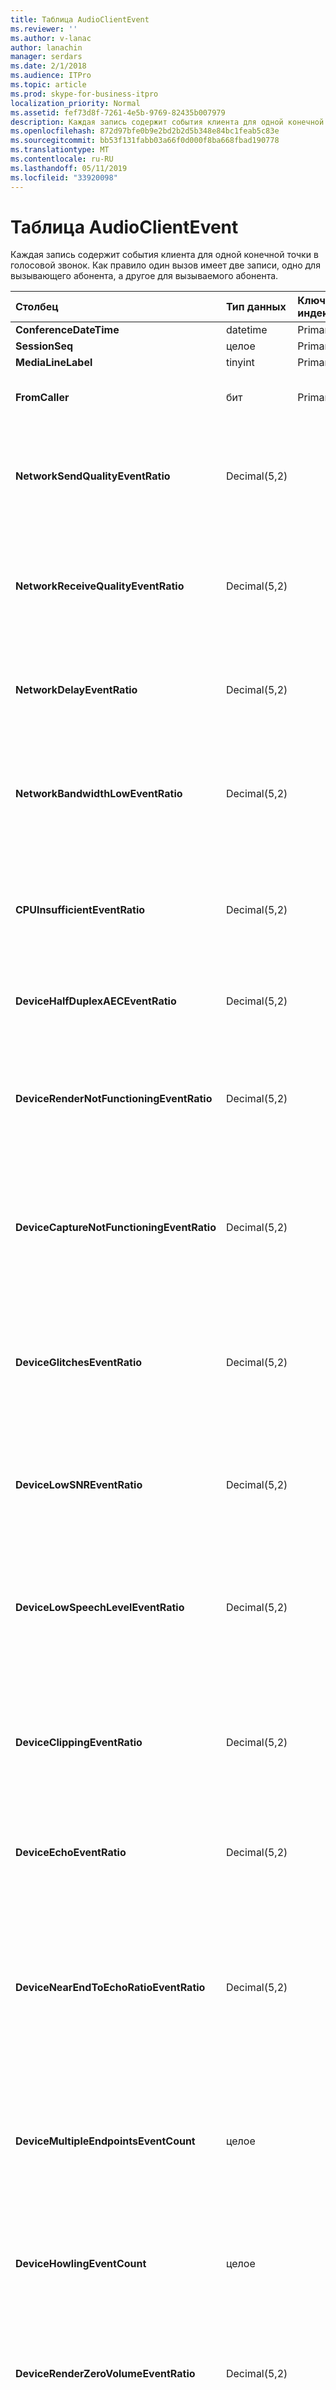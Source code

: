 ```yaml
---
title: Таблица AudioClientEvent
ms.reviewer: ''
ms.author: v-lanac
author: lanachin
manager: serdars
ms.date: 2/1/2018
ms.audience: ITPro
ms.topic: article
ms.prod: skype-for-business-itpro
localization_priority: Normal
ms.assetid: fef73d8f-7261-4e5b-9769-82435b007979
description: Каждая запись содержит события клиента для одной конечной точки в голосовой звонок. Как правило один вызов имеет две записи, одно для вызывающего абонента, а другое для вызываемого абонента.
ms.openlocfilehash: 872d97bfe0b9e2bd2b2d5b348e84bc1feab5c83e
ms.sourcegitcommit: bb53f131fabb03a66f0d000f8ba668fbad190778
ms.translationtype: MT
ms.contentlocale: ru-RU
ms.lasthandoff: 05/11/2019
ms.locfileid: "33920098"
---
```

# <a name="audioclientevent-table"></a>Таблица AudioClientEvent
 
Каждая запись содержит события клиента для одной конечной точки в голосовой звонок. Как правило один вызов имеет две записи, одно для вызывающего абонента, а другое для вызываемого абонента.
  
|**Столбец**|**Тип данных**|**Ключ/индекс**|**Сведения**|
|:-----|:-----|:-----|:-----|
|**ConferenceDateTime** <br/> |datetime  <br/> |Primary  <br/> |Ссылка из [MediaLine table](medialine-0.md).  <br/> |
|**SessionSeq** <br/> |целое  <br/> |Primary  <br/> |Ссылка из [MediaLine table](medialine-0.md).  <br/> |
|**MediaLineLabel** <br/> |tinyint  <br/> |Primary  <br/> |Ссылка из [MediaLine table](medialine-0.md).  <br/> |
|**FromCaller** <br/> |бит  <br/> |Primary  <br/> |0: данные вызываемой стороны  <br/> 1: данные вызывающего абонента  <br/> |
|**NetworkSendQualityEventRatio** <br/> |Decimal(5,2)  <br/> | <br/> |Процент в сеансе событие NetworkSendQuality для состояния «Bad».  <br/> Качества сети в терминах дрожания или потери пакетов, влияющее на качество отправляемых аудиоданных.  <br/> |
|**NetworkReceiveQualityEventRatio** <br/> |Decimal(5,2)  <br/> | <br/> |Процент в сеансе событие ReceiveSendQuality возникало для состояния «Bad».  <br/> Качества сети в терминах дрожания или потери пакетов, влияющее на качество получаемых аудиоданных.  <br/> |
|**NetworkDelayEventRatio** <br/> |Decimal(5,2)  <br/> | <br/> |Процент в сеансе событий задержка для состояния «Bad». Что оказывает задержек в сети, влияющее на компьютерах, устраняя интерактивного взаимодействия  <br/> |
|**NetworkBandwidthLowEventRatio** <br/> |Decimal(5,2)  <br/> | <br/> |Процент в сеансе события LowBandwidth для состояния «Bad». Пропускная способность недостаточно для обеспечения взаимодействия приемлемой голосовой связи.  <br/> |
|**CPUInsufficientEventRatio** <br/> |Decimal(5,2)  <br/> | <br/> |Процент в сеансе недостаточно события ЦП для состояния «Bad». Существует недостаточно ЦП для обработки текущего модальностей и приложения. В результате искажений с звукового канала.  <br/> |
|**DeviceHalfDuplexAECEventRatio** <br/> |Decimal(5,2)  <br/> | <br/> |Процент в сеансе события DeviceHalfDuplexAEC для состояния «Bad». Во избежание эхо система имеет введите полудуплекс.  <br/> |
|**DeviceRenderNotFunctioningEventRatio** <br/> |Decimal(5,2)  <br/> | <br/> |Процент в сеансе события DeviceRenderNotFunctioning для состояния «Bad». Устройства обработки, в настоящее время используется для сеанса не работает правильно. Это может привести к односторонней проблем со звуком.  <br/> |
|**DeviceCaptureNotFunctioningEventRatio** <br/> |Decimal(5,2)  <br/> | <br/> |Процент в сеансе события DeviceCaptureNotFunctioning для состояния «Bad». Устройства захвата, в настоящее время используется для сеанса не работает правильно. Это может привести к односторонней проблем со звуком.  <br/> |
|**DeviceGlitchesEventRatio** <br/> |Decimal(5,2)  <br/> | <br/> |Процент в сеансе события DeviceGlitches для состояния «Bad». Существует серьезной ошибки визуализации звук, который искажений. Эти ошибки могут быть вызвана драйверов, ураган звонки (DPC) отложенных процедур (драйверы) и высокая загрузка ЦП.  <br/> |
|**DeviceLowSNREventRatio** <br/> |Decimal(5,2)  <br/> | <br/> |Процент в сеансе события DeviceLowSNR для состояния «Bad». Качество записи очень низкий, либо очень помехами или слишком далеко общения пользователя из микрофон. Это приведет к искажений.  <br/> |
|**DeviceLowSpeechLevelEventRatio** <br/> |Decimal(5,2)  <br/> | <br/> |Процент в сеансе события DeviceLowSpeechLevel для состояния «Bad». Уровень речи пользователя слишком мало, и система не может увеличить его любой дальнейшей. Это может вызвать либо искажений или считается одностороннего режима передачи звука.  <br/> |
|**DeviceClippingEventRatio** <br/> |Decimal(5,2)  <br/> | <br/> |Процент в сеансе событие DeviceClipping для состояния «Bad».  <br/> Когда речь рядом с конечным клипов микрофона, далеко конечных слышит искажений из-за отсечения. Важно избежать Отсечка микрофона рядом с end.  <br/> |
|**DeviceEchoEventRatio** <br/> |Decimal(5,2)  <br/> | <br/> |Процент в сеансе события DeviceEchoEvent для состояния «Bad». Устройство или программа установки вызывает эхо за пределы возможности системы компенсации.  <br/> |
|**DeviceNearEndToEchoRatioEventRatio** <br/> |Decimal(5,2)  <br/> | <br/> |Процент в сеансе события DeviceNearEndToEchoRatio для состояния «Bad». Речи пользователя слишком мало по сравнению с эхо, записанных которого влияет на взаимодействие с пользователями из-за ограничения, простота является прерывать работу пользователя. Уменьшить громкость динамика, переместить микрофона ближе к talker.  <br/> |
|**DeviceMultipleEndpointsEventCount** <br/> |целое  <br/> ||Сколько раз во время сеанса событие DeviceMultipleEndpoints для состояния «Bad». Несколько звуковых конечных точек в том же сеансе обнаруженных и система компенсация благодаря уменьшению числа render тома.  <br/> |
|**DeviceHowlingEventCount** <br/> |целое  <br/> | <br/> |Сколько раз во время сеанса событие DeviceHowlingEvent для состояния «Bad». Обнаружен цикл обратной связи (, возникающие при нескольких конечных точек, совместное использование аудио пути).  <br/> |
|**DeviceRenderZeroVolumeEventRatio** <br/> |Decimal(5,2)  <br/> ||Процент от сеанса DeviceRenderZeroVolume событие, для которого в «Bad "состояние. Устройства обработки было задано значение ноль тома.  <br/> Этот столбец появился в Microsoft Lync Server 2013.  <br/> |
|**DeviceRenderMuteEventRatio** <br/> |Decimal(5,2)  <br/> ||Процент от сеанса DeviceRenderMute событие, для которого в «Bad "состояние. Устройства обработки был отключен.  <br/> Этот столбец появился в Microsoft Lync Server 2013.  <br/> |
   

